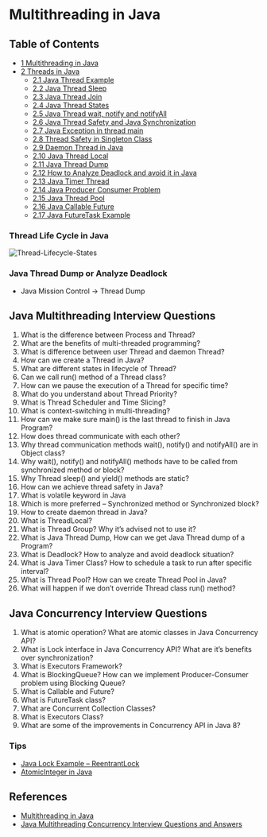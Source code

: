 # Multithreading in Java

## Table of Contents
- [1 Multithreading in Java](https://www.journaldev.com/1079/multithreading-in-java#multithreading-in-java)
- [2 Threads in Java](https://www.journaldev.com/1079/multithreading-in-java#threads-in-java)
	- [2.1 Java Thread Example](https://www.journaldev.com/1016/java-thread-example)
	- [2.2 Java Thread Sleep](https://www.journaldev.com/1020/thread-sleep-java)
	- [2.3 Java Thread Join](https://www.journaldev.com/1024/java-thread-join-example)
	- [2.4 Java Thread States](https://www.journaldev.com/1044/thread-life-cycle-in-java-thread-states-in-java)
	- [2.5 Java Thread wait, notify and notifyAll](https://www.journaldev.com/1037/java-thread-wait-notify-and-notifyall-example)
	- [2.6 Java Thread Safety and Java Synchronization](https://www.journaldev.com/1061/thread-safety-in-java)
	- [2.7 Java Exception in thread main](https://www.journaldev.com/611/exception-in-thread-main-java)
	- [2.8 Thread Safety in Singleton Class](https://www.journaldev.com/171/thread-safety-in-java-singleton-classes-with-example-code)
	- [2.9 Daemon Thread in Java](https://www.journaldev.com/1072/daemon-thread-in-java)
	- [2.10 Java Thread Local](https://www.journaldev.com/1076/java-threadlocal-example)
	- [2.11 Java Thread Dump](https://www.journaldev.com/1053/java-thread-dump-visualvm-jstack-kill-3-jcmd)
	- [2.12 How to Analyze Deadlock and avoid it in Java](https://www.journaldev.com/1058/deadlock-in-java-example)
	- [2.13 Java Timer Thread](https://www.journaldev.com/1050/java-timer-timertask-example)
	- [2.14 Java Producer Consumer Problem](https://www.journaldev.com/1034/java-blockingqueue-example)
	- [2.15 Java Thread Pool](https://www.journaldev.com/1069/threadpoolexecutor-java-thread-pool-example-executorservice)
	- [2.16 Java Callable Future](https://www.journaldev.com/1090/java-callable-future-example)
	- [2.17 Java FutureTask Example](https://www.journaldev.com/1650/java-futuretask-example-program)

### Thread Life Cycle in Java
![Thread-Lifecycle-States](https://s0.wailian.download/2018/08/28/Thread-Lifecycle-States-450x227.png)

### Java Thread Dump or Analyze Deadlock
- Java Mission Control -> Thread Dump

## Java Multithreading Interview Questions
1. What is the difference between Process and Thread?
1. What are the benefits of multi-threaded programming?
1. What is difference between user Thread and daemon Thread?
1. How can we create a Thread in Java?
1. What are different states in lifecycle of Thread?
1. Can we call run() method of a Thread class?
1. How can we pause the execution of a Thread for specific time?
1. What do you understand about Thread Priority?
1. What is Thread Scheduler and Time Slicing?
1. What is context-switching in multi-threading?
1. How can we make sure main() is the last thread to finish in Java Program?
1. How does thread communicate with each other?
1. Why thread communication methods wait(), notify() and notifyAll() are in Object class?
1. Why wait(), notify() and notifyAll() methods have to be called from synchronized method or block?
1. Why Thread sleep() and yield() methods are static?
1. How can we achieve thread safety in Java?
1. What is volatile keyword in Java
1. Which is more preferred – Synchronized method or Synchronized block?
1. How to create daemon thread in Java?
1. What is ThreadLocal?
1. What is Thread Group? Why it’s advised not to use it?
1. What is Java Thread Dump, How can we get Java Thread dump of a Program?
1. What is Deadlock? How to analyze and avoid deadlock situation?
1. What is Java Timer Class? How to schedule a task to run after specific interval?
1. What is Thread Pool? How can we create Thread Pool in Java?
1. What will happen if we don’t override Thread class run() method?

## Java Concurrency Interview Questions
1. What is atomic operation? What are atomic classes in Java Concurrency API?
1. What is Lock interface in Java Concurrency API? What are it’s benefits over synchronization?
1. What is Executors Framework?
1. What is BlockingQueue? How can we implement Producer-Consumer problem using Blocking Queue?
1. What is Callable and Future?
1. What is FutureTask class?
1. What are Concurrent Collection Classes?
1. What is Executors Class?
1. What are some of the improvements in Concurrency API in Java 8?

### Tips
- [Java Lock Example – ReentrantLock](https://www.journaldev.com/2377/java-lock-example-reentrantlock)
- [AtomicInteger in Java](https://www.journaldev.com/1095/atomicinteger-java)

## References
- [Multithreading in Java](https://www.journaldev.com/1079/multithreading-in-java)
- [Java Multithreading Concurrency Interview Questions and Answers](https://www.journaldev.com/1162/java-multithreading-concurrency-interview-questions-answers)